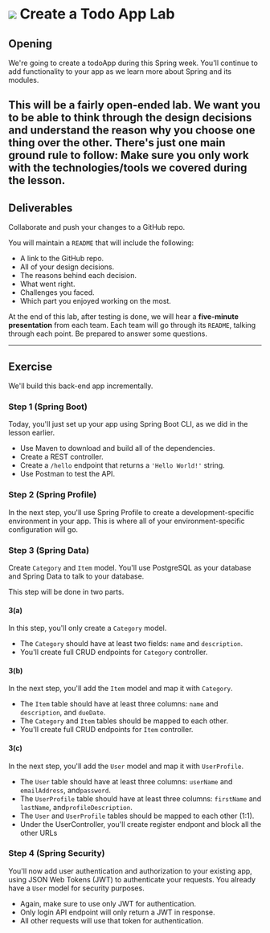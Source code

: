 
# ![](https://ga-dash.s3.amazonaws.com/production/assets/logo-9f88ae6c9c3871690e33280fcf557f33.png) Create a Todo App Lab

## Opening 

We're going to create a todoApp during this Spring week. You'll continue to add functionality to your app as we learn more about Spring and its modules. 

This will be a fairly open-ended lab. We want you to be able to think through the design decisions and understand the reason why you choose one thing over the other. There's just one main ground rule to follow: Make sure you only work with the technologies/tools we covered during the lesson.
------

## Deliverables

Collaborate and push your changes to a GitHub repo.

You will maintain a `README` that will include the following:

- A link to the GitHub repo.
- All of your design decisions. 
- The reasons behind each decision.
- What went right.
- Challenges you faced.
- Which part you enjoyed working on the most.

At the end of this lab, after testing is done, we will hear a **five-minute presentation** from each team. Each team will go through its `README`, talking through each point. Be prepared to answer some questions. 

----

## Exercise

We'll build this back-end app incrementally.

### Step 1 (Spring Boot)

Today, you'll just set up your app using Spring Boot CLI, as we did in the lesson earlier. 

- Use Maven to download and build all of the dependencies.
- Create a REST controller.
- Create a `/hello` endpoint that returns a `'Hello World!'` string.
- Use Postman to test the API.

### Step 2 (Spring Profile)

In the next step, you'll use Spring Profile to create a development-specific environment in your app. This is where all of your environment-specific configuration will go.

### Step 3 (Spring Data)

Create `Category` and `Item` model. You'll use PostgreSQL as your database and Spring Data to talk to your database.

This step will be done in two parts. 

#### 3(a)

In this step, you'll only create a `Category` model. 

- The `Category` should have at least two fields: `name` and `description`.
-  You'll create full CRUD endpoints for `Category` controller.

#### 3(b)

In the next step, you'll add the `Item` model and map it with `Category`.

- The `Item` table should have at least three columns: `name` and `description`, and `dueDate`.
- The `Category` and `Item` tables should be mapped to each other.
- You'll create full CRUD endpoints for `Item` controller.

#### 3(c)
In the next step, you'll add the `User` model and map it with `UserProfile`.
- The `User` table should have at least three columns: `userName` and `emailAddress`, and`password`.
- The `UserProfile` table should have at least three columns: `firstName` and `lastName`, and`profileDescription`.
- The `User` and `UserProfile` tables should be mapped to each other (1:1).
-  Under the UserController, you'll create register endpont and block all the other URLs

### Step 4 (Spring Security)

You'll now add user authentication and authorization to your existing app, using JSON Web Tokens (JWT) to authenticate your requests. You already have a `User` model for security purposes.
- Again, make sure to use only JWT for authentication.
- Only login API endpoint will only return a JWT in response.
- All other requests will use that token for authentication. 
